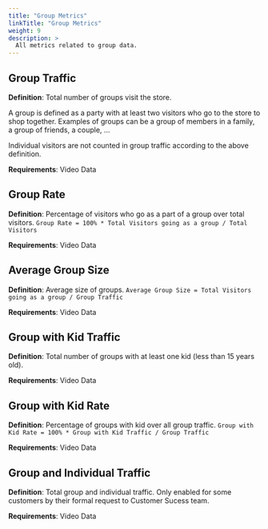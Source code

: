 ```yaml
---
title: "Group Metrics"
linkTitle: "Group Metrics"
weight: 9
description: >
  All metrics related to group data.
---
```


## Group Traffic
**Definition**: Total number of groups visit the store.

A group is defined as a party with at least two visitors who go to the store to shop together. Examples of groups can be a group of members in a family, a group of friends, a couple, …

Individual visitors are not counted in group traffic according to the above definition.

**Requirements**: Video Data

## Group Rate
**Definition**: Percentage of visitors who go as a part of a group over total visitors. `Group Rate = 100% * Total Visitors going as a group / Total Visitors`

**Requirements**: Video Data

## Average Group Size
**Definition**: Average size of groups. `Average Group Size = Total Visitors going as a group / Group Traffic`

**Requirements**: Video Data

## Group with Kid Traffic
**Definition**: Total number of groups with at least one kid (less than 15 years old). 

**Requirements**: Video Data

## Group with Kid Rate
**Definition**: Percentage of groups with kid over all group traffic. `Group with Kid Rate = 100% * Group with Kid Traffic / Group Traffic`

**Requirements**: Video Data

## Group and Individual Traffic
**Definition**: Total group and individual traffic. Only enabled for some customers by their formal request to Customer Sucess team.

**Requirements**: Video Data

